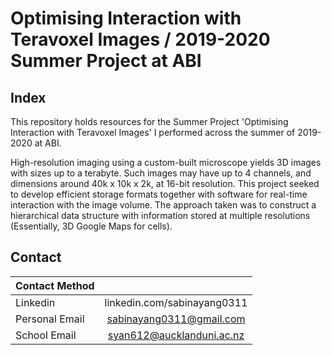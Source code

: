 # Optimising Interaction with Teravoxel Images / 2019-2020 Summer Project at ABI

## Index
This repository holds resources for the Summer Project 'Optimising Interaction with Teravoxel Images' I performed across the summer of 2019-2020 at ABI.

High-resolution imaging using a custom-built microscope yields 3D images with sizes up to a terabyte.  Such images may have up to 4 channels, and dimensions around 40k x 10k x 2k, at 16-bit resolution.  This project seeked to develop efficient storage formats together with software for real-time interaction with the image volume. The approach taken was to construct a hierarchical data structure with information stored at multiple resolutions (Essentially, 3D Google Maps for cells).

## Contact
| Contact Method    |                             |
| ----------------- |:---------------------------:|
| Linkedin          | linkedin.com/sabinayang0311 |
| Personal Email    | sabinayang0311@gmail.com    |
| School Email      | syan612@aucklanduni.ac.nz   |
